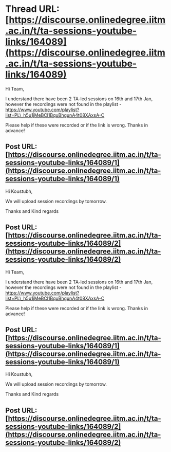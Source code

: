 # Thread URL: [https://discourse.onlinedegree.iitm.ac.in/t/ta-sessions-youtube-links/164089](https://discourse.onlinedegree.iitm.ac.in/t/ta-sessions-youtube-links/164089)

Hi Team,

I understand there have been 2 TA-led sessions on 16th and 17th Jan, however the recordings were not found in the playlist - https://www.youtube.com/playlist?list=PL\_h5u1jMeBCl1BquBhgunA4t08XAxsA-C

Please help if these were recorded or if the link is wrong. Thanks in advance!

Post URL: [https://discourse.onlinedegree.iitm.ac.in/t/ta-sessions-youtube-links/164089/1](https://discourse.onlinedegree.iitm.ac.in/t/ta-sessions-youtube-links/164089/1)
---
Hi Koustubh,

We will upload session recordings by tomorrow.

Thanks and Kind regards

Post URL: [https://discourse.onlinedegree.iitm.ac.in/t/ta-sessions-youtube-links/164089/2](https://discourse.onlinedegree.iitm.ac.in/t/ta-sessions-youtube-links/164089/2)
---
Hi Team,

I understand there have been 2 TA-led sessions on 16th and 17th Jan, however the recordings were not found in the playlist - https://www.youtube.com/playlist?list=PL\_h5u1jMeBCl1BquBhgunA4t08XAxsA-C

Please help if these were recorded or if the link is wrong. Thanks in advance!

Post URL: [https://discourse.onlinedegree.iitm.ac.in/t/ta-sessions-youtube-links/164089/1](https://discourse.onlinedegree.iitm.ac.in/t/ta-sessions-youtube-links/164089/1)
---
Hi Koustubh,

We will upload session recordings by tomorrow.

Thanks and Kind regards

Post URL: [https://discourse.onlinedegree.iitm.ac.in/t/ta-sessions-youtube-links/164089/2](https://discourse.onlinedegree.iitm.ac.in/t/ta-sessions-youtube-links/164089/2)
---
